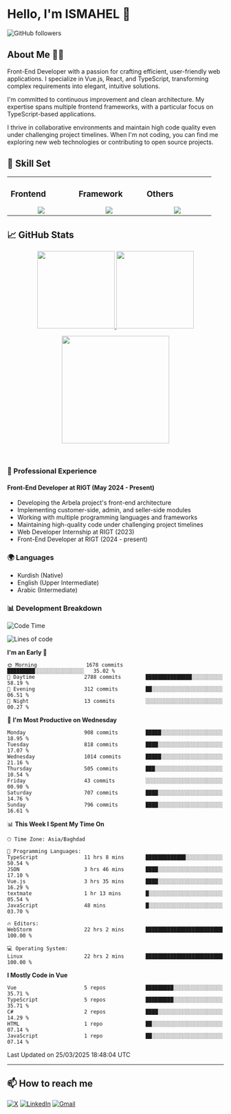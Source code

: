 # Hello, I'm ISMAHEL 👋 
![GitHub followers](https://img.shields.io/github/followers/ismahelZero) 

## About Me 👨‍💻
Front-End Developer with a passion for crafting efficient, user-friendly web applications. I specialize in Vue.js, React, and TypeScript, transforming complex requirements into elegant, intuitive solutions.

I'm committed to continuous improvement and clean architecture. My expertise spans multiple frontend frameworks, with a particular focus on TypeScript-based applications.

I thrive in collaborative environments and maintain high code quality even under challenging project timelines. When I'm not coding, you can find me exploring new web technologies or contributing to open source projects.

## 💼 Skill Set

<table><tr><td valign="top" width="25%">

### Frontend  
<a href="https://github.com/ismahelZero">
<div align="center">  
       <img src="https://skillicons.dev/icons?i=html,css,bootstrap,tailwind,js,ts&perline=4" /> 
</div>
</a>
 </td><td valign="top" width="25%">
        
### Framework
<a href="https://github.com/ismahelZero">
<div align="center">
       <img src="https://skillicons.dev/icons?i=vuejs,nuxtjs,react&perline=4" /> 
</div>
</a>

</td><td valign="top" width="25%">
  
### Others
<a href="https://github.com/ismahelZero">
<div align="center">
       <img src="https://skillicons.dev/icons?i=git,github,npm,figma,vscode,webstorm,discord,vscodeqt&perline=4" /> 
</div>
</a>
</td>
</tr></table>


## 📈 GitHub Stats
<p align="center">
    <a href="https://github.com/ismahelZero">
        <img height="180em" src="https://github-readme-stats-git-masterrstaa-rickstaa.vercel.app/api?username=ismahelZero&show_icons=true&theme=highcontrast&include_all_commits=true&count_private=true&hide_border=true"/>
        <img height="180em" src="https://github-readme-stats-eight-theta.vercel.app/api/top-langs/?username=ismahelZero&langs_count=12&layout=compact&langs_count=8&theme=highcontrast&include_all_commits=true&count_private=true&hide_border=true" />
    </a>
</p>
<!-- Activity Graph -->
<p align="center">
  <a href="https://github.com/ismahelZero">
    <img height=250 src="https://github-readme-activity-graph.vercel.app/graph?username=ismahelZero&bg_color=282c34&color=FDFD96&line=FDFD96&point=FFFFFF&area_color=79FE96&border_radius=24.5&title_color=FDFD96&border_radius=20px"/>
  </a> 
</p>

<br>

### 💼 Professional Experience
#### Front-End Developer at RIGT (May 2024 - Present)
- Developing the Arbela project's front-end architecture
- Implementing customer-side, admin, and seller-side modules
- Working with multiple programming languages and frameworks
- Maintaining high-quality code under challenging project timelines
- Web Developer Internship at RIGT (2023)
- Front-End Developer at RIGT (2024 - present)

### 🌍 Languages
- Kurdish (Native)
- English (Upper Intermediate)
- Arabic (Intermediate)

### 📊 Development Breakdown
<!--START_SECTION:waka-->
![Code Time](http://img.shields.io/badge/Code%20Time-859%20hrs%206%20mins-blue)

![Lines of code](https://img.shields.io/badge/From%20Hello%20World%20I%27ve%20Written-4.7%20million%20lines%20of%20code-blue)

**I'm an Early 🐤** 

```text
🌞 Morning                1678 commits        █████████░░░░░░░░░░░░░░░░   35.02 % 
🌆 Daytime                2788 commits        ███████████████░░░░░░░░░░   58.19 % 
🌃 Evening                312 commits         ██░░░░░░░░░░░░░░░░░░░░░░░   06.51 % 
🌙 Night                  13 commits          ░░░░░░░░░░░░░░░░░░░░░░░░░   00.27 % 
```
📅 **I'm Most Productive on Wednesday** 

```text
Monday                   908 commits         █████░░░░░░░░░░░░░░░░░░░░   18.95 % 
Tuesday                  818 commits         ████░░░░░░░░░░░░░░░░░░░░░   17.07 % 
Wednesday                1014 commits        █████░░░░░░░░░░░░░░░░░░░░   21.16 % 
Thursday                 505 commits         ███░░░░░░░░░░░░░░░░░░░░░░   10.54 % 
Friday                   43 commits          ░░░░░░░░░░░░░░░░░░░░░░░░░   00.90 % 
Saturday                 707 commits         ████░░░░░░░░░░░░░░░░░░░░░   14.76 % 
Sunday                   796 commits         ████░░░░░░░░░░░░░░░░░░░░░   16.61 % 
```


📊 **This Week I Spent My Time On** 

```text
🕑︎ Time Zone: Asia/Baghdad

💬 Programming Languages: 
TypeScript               11 hrs 8 mins       █████████████░░░░░░░░░░░░   50.54 % 
JSON                     3 hrs 46 mins       ████░░░░░░░░░░░░░░░░░░░░░   17.10 % 
Vue.js                   3 hrs 35 mins       ████░░░░░░░░░░░░░░░░░░░░░   16.29 % 
textmate                 1 hr 13 mins        █░░░░░░░░░░░░░░░░░░░░░░░░   05.54 % 
JavaScript               48 mins             █░░░░░░░░░░░░░░░░░░░░░░░░   03.70 % 

🔥 Editors: 
WebStorm                 22 hrs 2 mins       █████████████████████████   100.00 % 

💻 Operating System: 
Linux                    22 hrs 2 mins       █████████████████████████   100.00 % 
```

**I Mostly Code in Vue** 

```text
Vue                      5 repos             █████████░░░░░░░░░░░░░░░░   35.71 % 
TypeScript               5 repos             █████████░░░░░░░░░░░░░░░░   35.71 % 
C#                       2 repos             ████░░░░░░░░░░░░░░░░░░░░░   14.29 % 
HTML                     1 repo              ██░░░░░░░░░░░░░░░░░░░░░░░   07.14 % 
JavaScript               1 repo              ██░░░░░░░░░░░░░░░░░░░░░░░   07.14 % 
```




 Last Updated on 25/03/2025 18:48:04 UTC
<!--END_SECTION:waka-->

---
## 📫 How to reach me
[![X](https://img.shields.io/badge/X-informational?style=for-the-badge&logo=X&logoColor=white)](https://www.twitter.com/ismahel_zero/)
[![LinkedIn](https://img.shields.io/badge/LinkedIn-0077B5?style=for-the-badge&logo=linkedin&logoColor=white)](https://linkedin.com/in/ismahel-zero-1053b4228)
[![Gmail](https://img.shields.io/badge/Gmail-informational?style=for-the-badge&color=EA4335&logo=gmail&logoColor=white)](mailto:ismahel.zero94@gmail.com?subject=Hey!)
